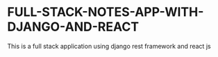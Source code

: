 # FULL-STACK-NOTES-APP-WITH-DJANGO-AND-REACT
This is a full stack application using django rest framework and react js
